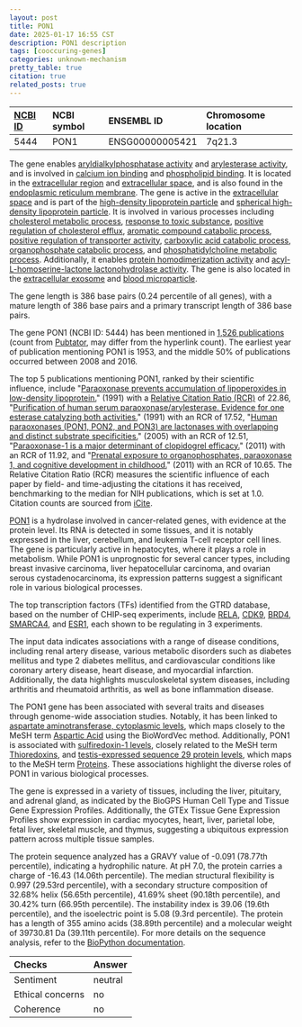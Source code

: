 ```yaml
---
layout: post
title: PON1
date: 2025-01-17 16:55 CST
description: PON1 description
tags: [cooccuring-genes]
categories: unknown-mechanism
pretty_table: true
citation: true
related_posts: true
---
```




| [NCBI ID](https://www.ncbi.nlm.nih.gov/gene/5444) | NCBI symbol | ENSEMBL ID | Chromosome location |
| :-------- | :------- | :-------- | :------- |
| 5444  | PON1 | ENSG00000005421 | 7q21.3 |



The gene enables [aryldialkylphosphatase activity](https://amigo.geneontology.org/amigo/term/GO:0004063) and [arylesterase activity](https://amigo.geneontology.org/amigo/term/GO:0004064), and is involved in [calcium ion binding](https://amigo.geneontology.org/amigo/term/GO:0005509) and [phospholipid binding](https://amigo.geneontology.org/amigo/term/GO:0005543). It is located in the [extracellular region](https://amigo.geneontology.org/amigo/term/GO:0005576) and [extracellular space](https://amigo.geneontology.org/amigo/term/GO:0005615), and is also found in the [endoplasmic reticulum membrane](https://amigo.geneontology.org/amigo/term/GO:0005789). The gene is active in the [extracellular space](https://amigo.geneontology.org/amigo/term/GO:0005615) and is part of the [high-density lipoprotein particle](https://amigo.geneontology.org/amigo/term/GO:0034364) and [spherical high-density lipoprotein particle](https://amigo.geneontology.org/amigo/term/GO:0034366). It is involved in various processes including [cholesterol metabolic process](https://amigo.geneontology.org/amigo/term/GO:0008203), [response to toxic substance](https://amigo.geneontology.org/amigo/term/GO:0009636), [positive regulation of cholesterol efflux](https://amigo.geneontology.org/amigo/term/GO:0010875), [aromatic compound catabolic process](https://amigo.geneontology.org/amigo/term/GO:0019439), [positive regulation of transporter activity](https://amigo.geneontology.org/amigo/term/GO:0032411), [carboxylic acid catabolic process](https://amigo.geneontology.org/amigo/term/GO:0046395), [organophosphate catabolic process](https://amigo.geneontology.org/amigo/term/GO:0046434), and [phosphatidylcholine metabolic process](https://amigo.geneontology.org/amigo/term/GO:0046470). Additionally, it enables [protein homodimerization activity](https://amigo.geneontology.org/amigo/term/GO:0042803) and [acyl-L-homoserine-lactone lactonohydrolase activity](https://amigo.geneontology.org/amigo/term/GO:0102007). The gene is also located in the [extracellular exosome](https://amigo.geneontology.org/amigo/term/GO:0070062) and [blood microparticle](https://amigo.geneontology.org/amigo/term/GO:0072562).


The gene length is 386 base pairs (0.24 percentile of all genes), with a mature length of 386 base pairs and a primary transcript length of 386 base pairs.


The gene PON1 (NCBI ID: 5444) has been mentioned in [1,526 publications](https://pubmed.ncbi.nlm.nih.gov/?term=%22PON1%22) (count from [Pubtator](https://academic.oup.com/nar/article/47/W1/W587/5494727), may differ from the hyperlink count). The earliest year of publication mentioning PON1 is 1953, and the middle 50% of publications occurred between 2008 and 2016.


The top 5 publications mentioning PON1, ranked by their scientific influence, include "[Paraoxonase prevents accumulation of lipoperoxides in low-density lipoprotein.](https://pubmed.ncbi.nlm.nih.gov/1650712)" (1991) with a [Relative Citation Ratio (RCR)](https://journals.plos.org/plosbiology/article?id=10.1371/journal.pbio.1002541) of 22.86, "[Purification of human serum paraoxonase/arylesterase. Evidence for one esterase catalyzing both activities.](https://pubmed.ncbi.nlm.nih.gov/1673382)" (1991) with an RCR of 17.52, "[Human paraoxonases (PON1, PON2, and PON3) are lactonases with overlapping and distinct substrate specificities.](https://pubmed.ncbi.nlm.nih.gov/15772423)" (2005) with an RCR of 12.51, "[Paraoxonase-1 is a major determinant of clopidogrel efficacy.](https://pubmed.ncbi.nlm.nih.gov/21170047)" (2011) with an RCR of 11.92, and "[Prenatal exposure to organophosphates, paraoxonase 1, and cognitive development in childhood.](https://pubmed.ncbi.nlm.nih.gov/21507778)" (2011) with an RCR of 10.65. The Relative Citation Ratio (RCR) measures the scientific influence of each paper by field- and time-adjusting the citations it has received, benchmarking to the median for NIH publications, which is set at 1.0. Citation counts are sourced from [iCite](https://icite.od.nih.gov).


[PON1](https://www.proteinatlas.org/ENSG00000005421-PON1) is a hydrolase involved in cancer-related genes, with evidence at the protein level. Its RNA is detected in some tissues, and it is notably expressed in the liver, cerebellum, and leukemia T-cell receptor cell lines. The gene is particularly active in hepatocytes, where it plays a role in metabolism. While PON1 is unprognostic for several cancer types, including breast invasive carcinoma, liver hepatocellular carcinoma, and ovarian serous cystadenocarcinoma, its expression patterns suggest a significant role in various biological processes.


The top transcription factors (TFs) identified from the GTRD database, based on the number of CHIP-seq experiments, include [RELA](https://www.ncbi.nlm.nih.gov/gene/5970), [CDK9](https://www.ncbi.nlm.nih.gov/gene/1025), [BRD4](https://www.ncbi.nlm.nih.gov/gene/23476), [SMARCA4](https://www.ncbi.nlm.nih.gov/gene/6597), and [ESR1](https://www.ncbi.nlm.nih.gov/gene/2099), each shown to be regulating in 3 experiments.



The input data indicates associations with a range of disease conditions, including renal artery disease, various metabolic disorders such as diabetes mellitus and type 2 diabetes mellitus, and cardiovascular conditions like coronary artery disease, heart disease, and myocardial infarction. Additionally, the data highlights musculoskeletal system diseases, including arthritis and rheumatoid arthritis, as well as bone inflammation disease.


The PON1 gene has been associated with several traits and diseases through genome-wide association studies. Notably, it has been linked to [aspartate aminotransferase, cytoplasmic levels](https://pubmed.ncbi.nlm.nih.gov/36168886), which maps closely to the MeSH term [Aspartic Acid](https://meshb.nlm.nih.gov/record/ui?ui=D001224) using the BioWordVec method. Additionally, PON1 is associated with [sulfiredoxin-1 levels](https://pubmed.ncbi.nlm.nih.gov/34648354), closely related to the MeSH term [Thioredoxins](https://meshb.nlm.nih.gov/record/ui?ui=D013879), and [testis-expressed sequence 29 protein levels](https://pubmed.ncbi.nlm.nih.gov/34648354), which maps to the MeSH term [Proteins](https://meshb.nlm.nih.gov/record/ui?ui=D011506). These associations highlight the diverse roles of PON1 in various biological processes.


The gene is expressed in a variety of tissues, including the liver, pituitary, and adrenal gland, as indicated by the BioGPS Human Cell Type and Tissue Gene Expression Profiles. Additionally, the GTEx Tissue Gene Expression Profiles show expression in cardiac myocytes, heart, liver, parietal lobe, fetal liver, skeletal muscle, and thymus, suggesting a ubiquitous expression pattern across multiple tissue samples.




The protein sequence analyzed has a GRAVY value of -0.091 (78.77th percentile), indicating a hydrophilic nature. At pH 7.0, the protein carries a charge of -16.43 (14.06th percentile). The median structural flexibility is 0.997 (29.53rd percentile), with a secondary structure composition of 32.68% helix (56.65th percentile), 41.69% sheet (90.18th percentile), and 30.42% turn (66.95th percentile). The instability index is 39.06 (19.6th percentile), and the isoelectric point is 5.08 (9.3rd percentile). The protein has a length of 355 amino acids (38.89th percentile) and a molecular weight of 39730.81 Da (39.11th percentile). For more details on the sequence analysis, refer to the [BioPython documentation](https://biopython.org/docs/1.75/api/Bio.SeqUtils.ProtParam.html).





| Checks    | Answer |
| :-------- | :------- |
| Sentiment  | neutral   |
| Ethical concerns | no     |
| Coherence    | no    |